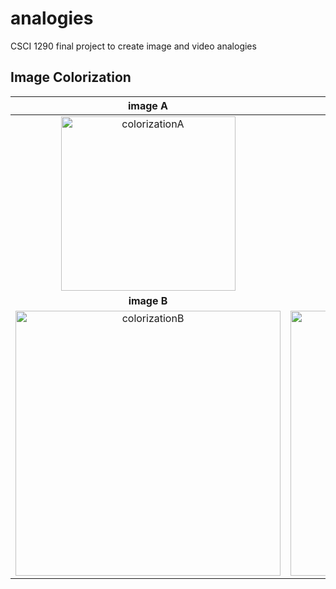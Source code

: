 # analogies
CSCI 1290 final project to create image and video analogies

## Image Colorization
| image A | image A' |
|:------:|:--------:|
| <img width="279" alt="colorizationA" src="https://github.com/ericnlchen/video-analogies/assets/50728605/c2d6c8e4-a602-4b89-933a-45be56ac5762">| <img width="279" alt="colorizationAprime" src="https://github.com/ericnlchen/video-analogies/assets/50728605/ca572d74-a6b3-4b68-8dfd-a15dc7039ff3">  |
| **image B** | **image B'** |
| <img width="424" alt="colorizationB" src="https://github.com/ericnlchen/video-analogies/assets/50728605/202036d3-f9a7-40e6-8b59-eeebbf182213"> |<img width="424" alt="colorizationBprime" src="">|

